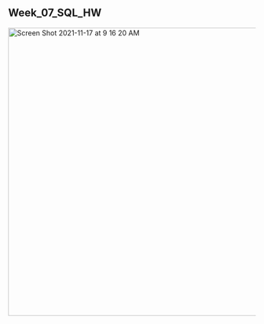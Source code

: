 ## Week_07_SQL_HW


<img width="586" alt="Screen Shot 2021-11-17 at 9 16 20 AM" src="https://user-images.githubusercontent.com/79848763/142231388-9974ade8-b2be-48c3-8b27-a89eafee0181.png">
